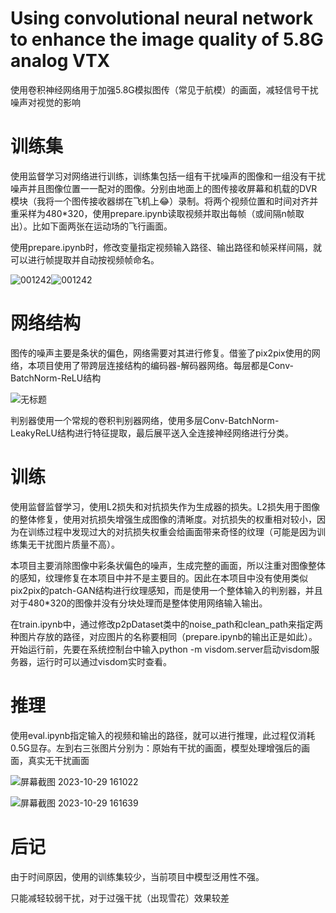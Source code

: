# Using convolutional neural network to enhance the image quality of 5.8G analog VTX
使用卷积神经网络用于加强5.8G模拟图传（常见于航模）的画面，减轻信号干扰噪声对视觉的影响

# 训练集
使用监督学习对网络进行训练，训练集包括一组有干扰噪声的图像和一组没有干扰噪声并且图像位置一一配对的图像。分别由地面上的图传接收屏幕和机载的DVR模块（我将一个图传接收器绑在飞机上😂）录制。将两个视频位置和时间对齐并重采样为480*320，使用prepare.ipynb读取视频并取出每帧（或间隔n帧取出）。比如下面两张在运动场的飞行画面。

使用prepare.ipynb时，修改变量指定视频输入路径、输出路径和帧采样间隔，就可以进行帧提取并自动按视频帧命名。

![001242](https://github.com/LoRafyw/deepVRX/assets/138299454/45ee8aa8-09d0-4962-bfca-8b0344efc6dd)![001242](https://github.com/LoRafyw/deepVRX/assets/138299454/52e62218-8a54-479c-8b55-a107de7be566)

# 网络结构
图传的噪声主要是条状的偏色，网络需要对其进行修复。借鉴了pix2pix使用的网络，本项目使用了带跨层连接结构的编码器-解码器网络。每层都是Conv-BatchNorm-ReLU结构

![无标题](https://github.com/LoRafyw/deepVRX/assets/138299454/579849ac-0827-4039-a9fb-73d4f19d4198)

判别器使用一个常规的卷积判别器网络，使用多层Conv-BatchNorm-LeakyReLU结构进行特征提取，最后展平送入全连接神经网络进行分类。

# 训练
使用监督监督学习，使用L2损失和对抗损失作为生成器的损失。L2损失用于图像的整体修复，使用对抗损失增强生成图像的清晰度。对抗损失的权重相对较小，因为在训练过程中发现过大的对抗损失权重会给画面带来奇怪的纹理（可能是因为训练集无干扰图片质量不高）。

本项目主要消除图像中彩条状偏色的噪声，生成完整的画面，所以注重对图像整体的感知，纹理修复在本项目中并不是主要目的。因此在本项目中没有使用类似pix2pix的patch-GAN结构进行纹理感知，而是使用一个整体输入的判别器，并且对于480*320的图像并没有分块处理而是整体使用网络输入输出。

在train.ipynb中，通过修改p2pDataset类中的noise_path和clean_path来指定两种图片存放的路径，对应图片的名称要相同（prepare.ipynb的输出正是如此）。开始运行前，先要在系统控制台中输入python -m visdom.server启动visdom服务器，运行时可以通过visdom实时查看。

# 推理
使用eval.ipynb指定输入的视频和输出的路径，就可以进行推理，此过程仅消耗0.5G显存。左到右三张图片分别为：原始有干扰的画面，模型处理增强后的画面，真实无干扰画面

![屏幕截图 2023-10-29 161022](https://github.com/LoRafyw/deepVRX/assets/138299454/c1acaea0-c698-41fa-b538-a4c432419795)

![屏幕截图 2023-10-29 161639](https://github.com/LoRafyw/deepVRX/assets/138299454/ef4cc930-cde3-4168-a923-a869e5370d51)

# 后记
由于时间原因，使用的训练集较少，当前项目中模型泛用性不强。

只能减轻较弱干扰，对于过强干扰（出现雪花）效果较差
